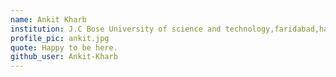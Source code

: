 ```yaml
---
name: Ankit Kharb
institution: J.C Bose University of science and technology,faridabad,haryana,india
profile_pic: ankit.jpg
quote: Happy to be here.
github_user: Ankit-Kharb
---
```

